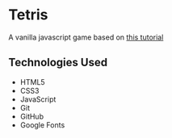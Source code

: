 # Tetris
A vanilla javascript game based on [this tutorial](https://www.youtube.com/watch?v=GWPGz9hrVMk)

<h2>Technologies Used</h2>

* HTML5
* CSS3
* JavaScript
* Git
* GitHub
* Google Fonts
